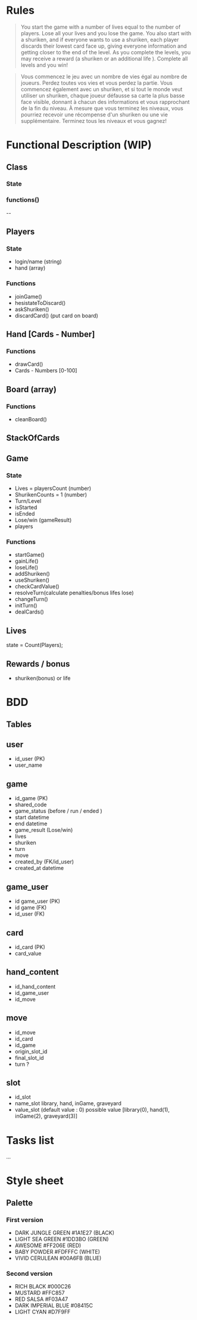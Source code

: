 # Rules

> You start the game with a number of lives equal to the number of players. Lose all your lives and you lose the game. You also start with a shuriken, and if everyone wants to use a shuriken, each player discards their lowest card face up, giving everyone information and getting closer to the end of the level. As you complete the levels, you may receive a reward (a shuriken or an additional life ). Complete all levels and you win!

> Vous commencez le jeu avec un nombre de vies égal au nombre de joueurs. Perdez toutes vos vies et vous perdez la partie. Vous commencez également avec un shuriken, et si tout le monde veut utiliser un shuriken, chaque joueur défausse sa carte la plus basse face visible, donnant à chacun des informations et vous rapprochant de la fin du niveau. À mesure que vous terminez les niveaux, vous pourriez recevoir une récompense d'un shuriken ou une vie supplémentaire. Terminez tous les niveaux et vous gagnez!


# Functional Description (WIP)

## Class
### State
### functions()

--

## Players
### State 
- login/name (string)
- hand (array)

### Functions
- joinGame()
- hesistateToDiscard()
- askShuriken()
- discardCard() (put card on board)

## Hand [Cards - Number]

### Functions
- drawCard()
- Cards - Numbers [0-100]

## Board (array)
### Functions
- cleanBoard()

## StackOfCards

## Game 
### State 
- Lives = playersCount (number)
- ShurikenCounts = 1 (number)
- Turn/Level
- isStarted
- isEnded
- Lose/win (gameResult)
- players
### Functions
- startGame()
- gainLife()
- loseLife()
- addShuriken()
- useShuriken()
- checkCardValue()
- resolveTurn(calculate penalties/bonus lifes lose)
- changeTurn()
- initTurn()
- dealCards()

## Lives
state = Count(Players);

## Rewards / bonus
- shuriken(bonus) or life



# BDD

## Tables

## user
- id_user (PK)
- user_name

## game
- id_game (PK)
- shared_code
- game_status (before / run / ended )
- start datetime
- end datetime
- game_result (Lose/win)
- lives
- shuriken
- turn
- move
- created_by (FK/id_user)
- created_at datetime

## game_user 
- id game_user (PK)
- id game (FK)
- id_user (FK)

## card
- id_card (PK)
- card_value

## hand_content
- id_hand_content
- id_game_user
- id_move

## move
- id_move
- id_card
- id_game
- origin_slot_id
- final_slot_id
- turn ?

## slot
- id_slot
- name_slot  library, hand, inGame, graveyard
- value_slot (default value : 0) possible value [library(0), hand(1), inGame(2), graveyard(3)]



# Tasks list
...

# Style sheet 

## Palette

### First version

- DARK JUNGLE GREEN #1A1E27 (BLACK)
- LIGHT SEA GREEN #1DD3BO (GREEN)
- AWESOME #FF206E (RED)
- BABY POWDER #FDFFFC (WHITE)
- VIVID CERULEAN #00A6FB (BLUE)

### Second version

- RICH BLACK #000C26
- MUSTARD #FFC857
- RED SALSA #F03A47
- DARK IMPERIAL BLUE #08415C
- LIGHT CYAN #D7F9FF









